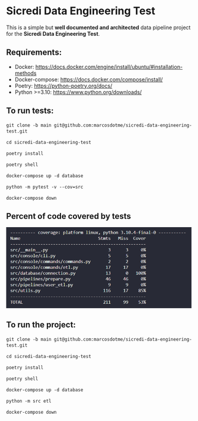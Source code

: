 # Sicredi Data Engineering Test

This is a simple but **well documented and architected** data pipeline project for the **Sicredi Data Engineering Test**.


## Requirements:

* Docker: https://docs.docker.com/engine/install/ubuntu/#installation-methods
* Docker-compose: https://docs.docker.com/compose/install/
* Poetry: https://python-poetry.org/docs/
* Python >=3.10: https://www.python.org/downloads/

## To run tests:

```shell
git clone -b main git@github.com:marcosdotme/sicredi-data-engineering-test.git
```

```shell
cd sicredi-data-engineering-test
```

```shell
poetry install
```

```shell
poetry shell
```

```shell
docker-compose up -d database
```

```shell
python -m pytest -v --cov=src
```

```shell
docker-compose down
```

## Percent of code covered by tests
<img src='./tests/coverage.png' alt='Percentage of code covered by tests' width="500"/>


## To run the project:

```shell
git clone -b main git@github.com:marcosdotme/sicredi-data-engineering-test.git
```

```shell
cd sicredi-data-engineering-test
```

```shell
poetry install
```

```shell
poetry shell
```

```shell
docker-compose up -d database
```

```shell
python -m src etl
```

```shell
docker-compose down
```
